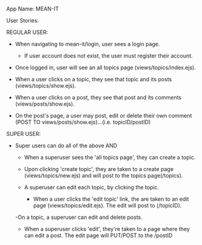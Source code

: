 App Name: MEAN-IT


User Stories:

REGULAR USER:

- When navigating to mean-it/login, user sees a login page.
	- If user account does not exist, the user must register their account.

- Once logged in, user will see an all topics page (views/topics/index.ejs).

- When a user clicks on a topic, they see that topic and its posts (views/topics/show.ejs).

- When a user clicks on a post, they see that post and its comments (views/posts/show.ejs).

- On the post's page, a user may post, edit or delete their own comment (POST TO views/posts/show.ejs)...(i.e. topicID/postID)


SUPER USER:

- Super users can do all of the above AND

	- When a superuser sees the 'all topics page', they can create a topic.

	- Upon clicking 'create topic', they are taken to a create page (views/topics/new.ejs) and will post to the topics page(/topics).

	- A superuser can edit each topic, by clicking the topic.
		
		- When a user clicks the 'edit topic' link, the are taken to an edit page (views/topics/edit.ejs). The edit will post to (/topicID).

	-On a topic, a superuser can edit and delete posts.

	- When a superuser clicks 'edit', they're taken to a page where they can edit a post. The edit page will PUT/POST to the /postID

